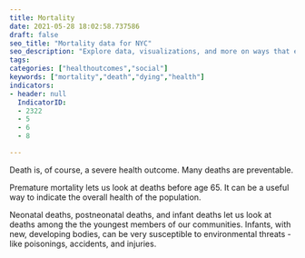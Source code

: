 ```yaml
---
title: Mortality
date: 2021-05-28 18:02:58.737586
draft: false
seo_title: "Mortality data for NYC"
seo_description: "Explore data, visualizations, and more on ways that environments shape health in New York City's neighborhoods.."
tags: 
categories: ["healthoutcomes","social"]
keywords: ["mortality","death","dying","health"]
indicators:
- header: null
  IndicatorID:
  - 2322
  - 5
  - 6
  - 8

---
```


Death is, of course, a severe health outcome. Many deaths are preventable.

Premature mortality lets us look at deaths before age 65. It can be a useful way to indicate the overall health of the population.

Neonatal deaths, postneonatal deaths, and infant deaths let us look at deaths among the the youngest members of our communities. Infants, with new, developing bodies, can be very susceptible to environmental threats - like poisonings, accidents, and injuries. 




